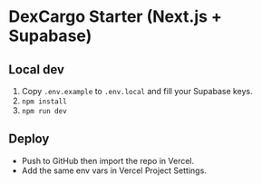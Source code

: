 
# DexCargo Starter (Next.js + Supabase)

## Local dev
1. Copy `.env.example` to `.env.local` and fill your Supabase keys.
2. `npm install`
3. `npm run dev`

## Deploy
- Push to GitHub then import the repo in Vercel.
- Add the same env vars in Vercel Project Settings.
